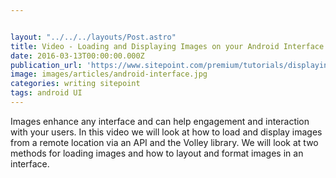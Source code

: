 ```yaml
---


layout: "../../../layouts/Post.astro"
title: Video - Loading and Displaying Images on your Android Interface
date: 2016-03-13T00:00:00.000Z
publication_url: 'https://www.sitepoint.com/premium/tutorials/displaying-images-on-your-android-interface'
image: images/articles/android-interface.jpg
categories: writing sitepoint
tags: android UI
---
```


Images enhance any interface and can help engagement and interaction with your users. In this video we will look at how to load and display images from a remote location via an API and the Volley library. We will look at two methods for loading images and how to layout and format images in an interface.
